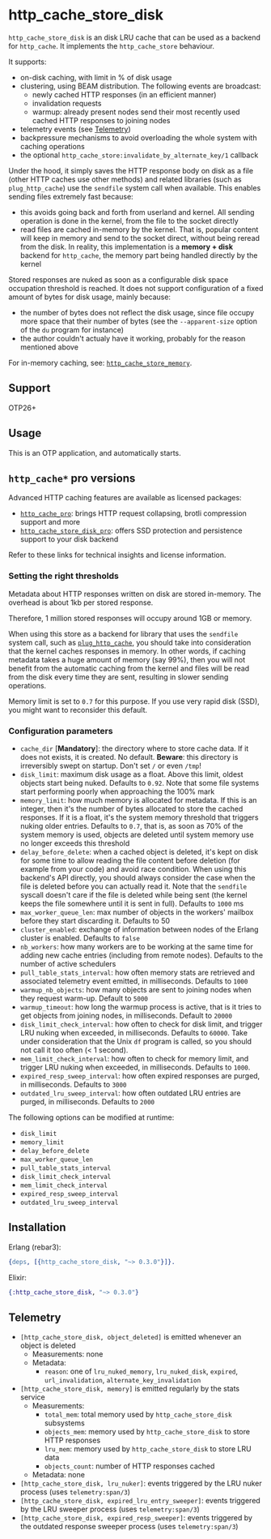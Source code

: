 http_cache_store_disk
=====

`http_cache_store_disk` is an disk LRU cache that can be used as a backend for `http_cache`.
It implements the `http_cache_store` behaviour.

It supports:
- on-disk caching, with limit in % of disk usage
- clustering, using BEAM distribution. The following events are broadcast:
  - newly cached HTTP responses (in an efficient manner)
  - invalidation requests
  - warmup: already present nodes send their most recently used cached HTTP responses to joining nodes
- telemetry events (see [Telemetry](#telemetry))
- backpressure mechanisms to avoid overloading the whole system with caching operations
- the optional `http_cache_store:invalidate_by_alternate_key/1` callback

Under the hood, it simply saves the HTTP response body on disk as a file (other HTTP caches use other methods)
and related libraries (such as `plug_http_cache`) use the `sendfile` system call when available.
This enables sending files extremely fast because:
- this avoids going back and forth from userland and kernel. All sending operation is done in the
kernel, from the file to the socket directly
- read files are cached in-memory by the kernel. That is, popular content will keep in memory and
send to the socket direct, without being reread from the disk. In reality, this implementation is
a **memory + disk** backend for `http_cache`, the memory part being handled directly by the kernel

Stored responses are nuked as soon as a configurable disk space occupation threshold is reached.
It does not support configuration of a fixed amount of bytes for disk usage, mainly because:
- the number of bytes does not reflect the disk usage, since file occupy more space that their
number of bytes (see the `--apparent-size` option of the `du` program for instance)
- the author couldn't actualy have it working, probably for the reason mentioned above

For in-memory caching, see: [`http_cache_store_memory`](https://github.com/tanguilp/http_cache_store_memory).

## Support

OTP26+

## Usage

This is an OTP application, and automatically starts.

## `http_cache*` pro versions

Advanced HTTP caching features are available as licensed packages:
- [`http_cache_pro`](https://hex.codecodeship.com/package/http_cache_pro): brings HTTP request
collapsing, brotli compression support and more
- [`http_cache_store_disk_pro`](https://hex.codecodeship.com/package/http_cache_store_disk_pro):
offers SSD protection and persistence support to your disk backend

Refer to these links for technical insights and license information.

### Setting the right thresholds

Metadata about HTTP responses written on disk are stored in-memory. The overhead is about 1kb per
stored response.

Therefore, 1 million stored responses will occupy around 1GB or memory.

When using this store as a backend for library that uses the `sendfile` system call,
such as [`plug_http_cache`](https://github.com/tanguilp/plug_http_cache), you should take into
consideration that the kernel caches responses in memory. In other words, if caching metadata
takes a huge amount of memory (say 99%), then you will not benefit from the automatic caching
from the kernel and files will be read from the disk every time they are sent, resulting in
slower sending operations.

Memory limit is set to `0.7` for this purpose. If you use very rapid disk (SSD), you might want to
reconsider this default.

### Configuration parameters

- `cache_dir` [**Mandatory**]: the directory where to store cache data. If it does not exists, it is
created. No default. **Beware**: this directory is irreversibly swept on startup. Don't set `/` or
even `/tmp`!
- `disk_limit`: maximum disk usage as a float. Above this limit, oldest objects start being nuked.
Defaults to `0.92`. Note that some file systems start performing poorly when approaching the 100%
mark
- `memory_limit`: how much memory is allocated for metadata.
If this is an integer, then it's the number of bytes allocated to store the cached
responses. If it is a float, it's the system memory threshold that triggers nuking older entries.
Defaults to `0.7`, that is, as soon as 70% of the system memory is used, objects are deleted until
system memory use no longer exceeds this threshold
- `delay_before_delete`: when a cached object is deleted, it's kept on disk for some time to allow
reading the file content before deletion (for example from your code) and avoid race condition.
When using this backend's API directly, you should always consider the case when the file is deleted
before you can actually read it. Note that the `sendfile` syscall doesn't care if the file is deleted
while being sent (the kernel keeps the file somewhere until it is sent in full). Defaults to
`1000` ms
- `max_worker_queue_len`: max number of objects in the workers' mailbox before they start
discarding it. Defaults to 50
- `cluster_enabled`: exchange of information between nodes of the Erlang cluster is enabled.
Defaults to `false`
- `nb_workers`: how many workers are to be working at the same time for adding new cache
entries (including from remote nodes). Defaults to the number of active schedulers
- `pull_table_stats_interval`: how often memory stats are retrieved and associated telemetry event
emitted, in milliseconds. Defaults to `1000`
- `warmup_nb_objects`: how many objects are sent to joining nodes when they request warm-up.
Default to `5000`
- `warmup_timeout`: how long the warmup process is active, that is it tries to get objects from
joining nodes, in milliseconds. Default to `20000`
- `disk_limit_check_interval`: how often to check for disk limit, and trigger LRU nuking when
exceeded, in milliseconds. Defaults to `60000`. Take under consideration that the Unix `df` program
is called, so you should not call it too often (< 1 second).
- `mem_limit_check_interval`: how often to check for memory limit, and trigger LRU nuking when
exceeded, in milliseconds. Defaults to `1000`.
- `expired_resp_sweep_interval`: how often expired responses are purged, in milliseconds.
Defaults to `3000`
- `outdated_lru_sweep_interval`: how often outdated LRU entries are purged, in milliseconds.
Defaults to `2000`

The following options can be modified at runtime:
- `disk_limit`
- `memory_limit`
- `delay_before_delete`
- `max_worker_queue_len`
- `pull_table_stats_interval`
- `disk_limit_check_interval`
- `mem_limit_check_interval`
- `expired_resp_sweep_interval`
- `outdated_lru_sweep_interval`

## Installation

Erlang (rebar3):

```erlang
{deps, [{http_cache_store_disk, "~> 0.3.0"}]}.
```

Elixir:

```elixir
{:http_cache_store_disk, "~> 0.3.0"}
```

## Telemetry

- `[http_cache_store_disk, object_deleted]` is emitted whenever an object is deleted
  - Measurements: none
  - Metadata:
    - `reason`: one of `lru_nuked_memory`, `lru_nuked_disk`, `expired`, `url_invalidation`, `alternate_key_invalidation`
- `[http_cache_store_disk, memory]` is emitted regularly by the stats service
  - Measurements:
    - `total_mem`: total memory used by `http_cache_store_disk` subsystems
    - `objects_mem`: memory used by `http_cache_store_disk` to store HTTP responses
    - `lru_mem`: memory used by `http_cache_store_disk` to store LRU data
    - `objects_count`: number of HTTP responses cached
  - Metadata: none
- `[http_cache_store_disk, lru_nuker]`: events triggered by the LRU nuker process
(uses `telemetry:span/3`)
- `[http_cache_store_disk, expired_lru_entry_sweeper]`: events triggered by the LRU sweeper process
(uses `telemetry:span/3`)
- `[http_cache_store_disk, expired_resp_sweeper]`: events triggered by the outdated response
sweeper process (uses `telemetry:span/3`)
